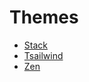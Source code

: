 # Themes
- [Stack](https://dev.stack.jimmycai.com/)
- [Tsailwind](https://hugo-theme-tailwind.tomo.dev/)
- [Zen](https://zen-demo.xdeb.org/)

